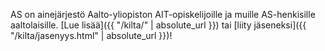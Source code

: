 AS on ainejärjestö Aalto-yliopiston AIT-opiskelijoille ja muille AS-henkisille aaltolaisille. [Lue lisää]({{ "/kilta/" | absolute_url }}) tai [liity jäseneksi]({{ "/kilta/jasenyys.html" | absolute_url }})!

